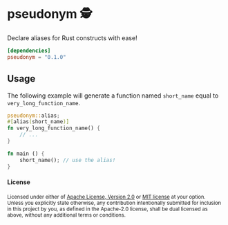 # pseudonym 🕵️

Declare aliases for Rust constructs with ease!

```toml
[dependencies]
pseudonym = "0.1.0"
```

## Usage

The following example will generate a function
named `short_name` equal to `very_long_function_name`.

```rust
pseudonym::alias;
#[alias(short_name)]
fn very_long_function_name() {
    // ...
}

fn main () {
    short_name(); // use the alias!
}
```

#### License

<sup>
Licensed under either of <a href="LICENSE-APACHE">Apache License, Version
2.0</a> or <a href="LICENSE-MIT">MIT license</a> at your option.
</sup>

<br>

<sub>
Unless you explicitly state otherwise, any contribution intentionally submitted
for inclusion in this project by you, as defined in the Apache-2.0 license,
shall be dual licensed as above, without any additional terms or conditions.
</sub>
